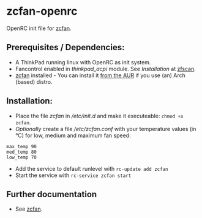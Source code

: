 # zcfan-openrc
OpenRC init file for [zcfan](https://github.com/cdown/zcfan).

## Prerequisites / Dependencies:
- A ThinkPad running linux with OpenRC as init system.
- Fancontrol enabled in *thinkpad_acpi* module. See *Installation* at [zfscan](https://github.com/cdown/zcfan#Installation).
- [zcfan](https://github.com/cdown/zcfan) installed - You can install it [from the AUR](https://aur.archlinux.org/packages/zcfan) if you use (an) Arch (based) distro.

## Installation:
- Place the file *zcfan* in */etc/init.d* and make it executeable:  `chmod +x zcfan`.
- *Optionally* create a file */etc/zcfan.conf* with your temperature values (in °C) for low, medium and maximum fan speed:
```
max_temp 90
med_temp 80
low_temp 70
```
- Add the service to default runlevel with `rc-update add zcfan`
- Start the service with `rc-service zcfan start`

## Further documentation
- See [zcfan](https://github.com/cdown/zcfan).
